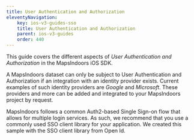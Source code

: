 ```yaml
---
title: User Authentication and Authorization
eleventyNavigation:
    key: ios-v3-guides-sso
    title: User Authentication and Authorization
    parent: ios-v3-guides
    order: 440
---
```


This guide covers the different aspects of _User Authentication and Authorization_ in the MapsIndoors iOS SDK.

A MapsIndoors dataset can only be subject to User Authentication and Authorization if an integration with an identity provider exists. Current examples of such identity providers are _Google_ and _Microsoft_. These providers and more can be added and integrated to your MapsIndoors project by request.

MapsIndoors follows a common Auth2-based Single Sign-on flow that allows for multiple login services. As such, we recommend that you use a commonly used SSO client library for your application. We created this sample with the SSO client library from Open Id.
